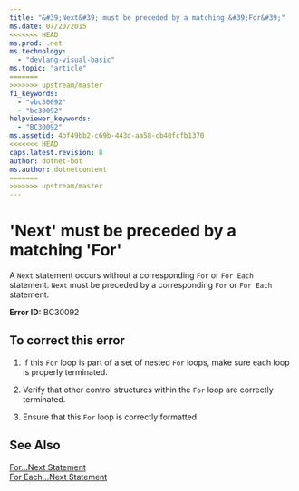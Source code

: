 ```yaml
---
title: "&#39;Next&#39; must be preceded by a matching &#39;For&#39;"
ms.date: 07/20/2015
<<<<<<< HEAD
ms.prod: .net
ms.technology: 
  - "devlang-visual-basic"
ms.topic: "article"
=======
>>>>>>> upstream/master
f1_keywords: 
  - "vbc30092"
  - "bc30092"
helpviewer_keywords: 
  - "BC30092"
ms.assetid: 4bf49bb2-c69b-443d-aa58-cb40fcfb1370
<<<<<<< HEAD
caps.latest.revision: 8
author: dotnet-bot
ms.author: dotnetcontent
=======
>>>>>>> upstream/master
---
```

# &#39;Next&#39; must be preceded by a matching &#39;For&#39;
A `Next` statement occurs without a corresponding `For` or `For Each` statement. `Next` must be preceded by a corresponding `For` or `For Each` statement.  
  
 **Error ID:** BC30092  
  
## To correct this error  
  
1.  If this `For` loop is part of a set of nested `For` loops, make sure each loop is properly terminated.  
  
2.  Verify that other control structures within the `For` loop are correctly terminated.  
  
3.  Ensure that this `For` loop is correctly formatted.  
  
## See Also  
 [For...Next Statement](../../visual-basic/language-reference/statements/for-next-statement.md)  
 [For Each...Next Statement](../../visual-basic/language-reference/statements/for-each-next-statement.md)

